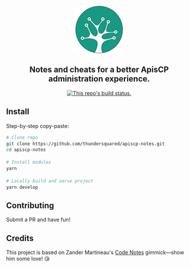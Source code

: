<div align="center">
  <img src="static/images/apiscp-icon.png" width="128" />
  
  <h2>Notes and cheats for a better ApisCP administration experience.</h2>
  
  <p>
    <a href="https://travis-ci.com/thundersquared/apiscp-notes">
      <img src="https://travis-ci.com/thundersquared/apiscp-notes.svg?branch=master" alt="This repo's build status." />
    </a>
  </p>
</div>

## Install

Step-by-step copy-paste:

```bash
# Clone repo
git clone https://github.com/thundersquared/apiscp-notes.git
cd apiscp-notes

# Install modules
yarn

# Locally build and serve project
yarn develop
```

## Contributing

Submit a PR and have fun!

## Credits

This project is based on Zander Martineau's [Code Notes](https://github.com/MrMartineau/gatsby-starter-code-notes) gimmick—show him some love! :kissing_heart:️
